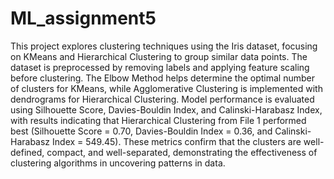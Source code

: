 # ML_assignment5
This project explores clustering techniques using the Iris dataset, focusing on KMeans and Hierarchical Clustering to group similar data points. The dataset is preprocessed by removing labels and applying feature scaling before clustering. The Elbow Method helps determine the optimal number of clusters for KMeans, while Agglomerative Clustering is implemented with dendrograms for Hierarchical Clustering. Model performance is evaluated using Silhouette Score, Davies-Bouldin Index, and Calinski-Harabasz Index, with results indicating that Hierarchical Clustering from File 1 performed best (Silhouette Score = 0.70, Davies-Bouldin Index = 0.36, and Calinski-Harabasz Index = 549.45). These metrics confirm that the clusters are well-defined, compact, and well-separated, demonstrating the effectiveness of clustering algorithms in uncovering patterns in data.
